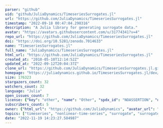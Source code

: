 ```yaml
---
parser: "github"
uid: "github/JuliaDynamics/TimeseriesSurrogates.jl"
url: "https://github.com/JuliaDynamics/TimeseriesSurrogates.jl"
timestamp: "2022-09-18 00:47:04.290316"
description: "A Julia library for generating surrogate data."
avatar: "https://avatars.githubusercontent.com/u/31774341?v=4"
repo_url: "https://github.com/JuliaDynamics/TimeseriesSurrogates.jl"
doi: "https://doi.org/10.5281/zenodo.7014633"
name: "TimeseriesSurrogates.jl"
full_name: "JuliaDynamics/TimeseriesSurrogates.jl"
html_url: "https://github.com/JuliaDynamics/TimeseriesSurrogates.jl"
created_at: "2018-05-10T12:14:52Z"
updated_at: "2022-09-12T20:04:37Z"
clone_url: "https://github.com/JuliaDynamics/TimeseriesSurrogates.jl.git"
homepage: "https://juliadynamics.github.io/TimeseriesSurrogates.jl/dev/"
size: 176323
stargazers_count: 32
watchers_count: 32
language: "Julia"
open_issues_count: 7
license: {"key": "other", "name": "Other", "spdx_id": "NOASSERTION", "url": null, "node_id": "MDc6TGljZW5zZTA="}
subscribers_count: 5
owner: {"html_url": "https://github.com/JuliaDynamics", "avatar_url": "https://avatars.githubusercontent.com/u/31774341?v=4", "login": "JuliaDynamics", "type": "Organization"}
topics: ["timeseries", "nonlinear-time-series", "surrogate", "surrogates", "hacktoberfest", "hypothesis-testing", "julia"]
date: "2022-11-19 14:23:27.584987"
---
```

